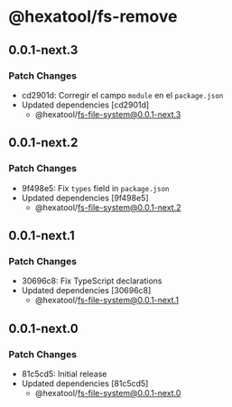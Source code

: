 # @hexatool/fs-remove

## 0.0.1-next.3

### Patch Changes

- cd2901d: Corregir el campo `module` en el `package.json`
- Updated dependencies [cd2901d]
  - @hexatool/fs-file-system@0.0.1-next.3

## 0.0.1-next.2

### Patch Changes

- 9f498e5: Fix `types` field in `package.json`
- Updated dependencies [9f498e5]
  - @hexatool/fs-file-system@0.0.1-next.2

## 0.0.1-next.1

### Patch Changes

- 30696c8: Fix TypeScript declarations
- Updated dependencies [30696c8]
  - @hexatool/fs-file-system@0.0.1-next.1

## 0.0.1-next.0

### Patch Changes

- 81c5cd5: Initial release
- Updated dependencies [81c5cd5]
  - @hexatool/fs-file-system@0.0.1-next.0
